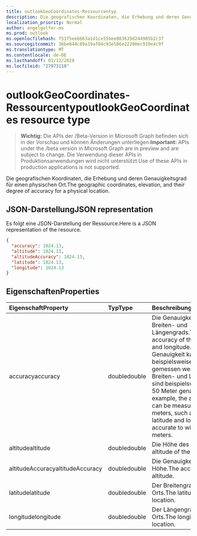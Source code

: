 ```yaml
---
title: outlookGeoCoordinates-Ressourcentyp
description: Die geografischen Koordinaten, die Erhebung und deren Genauigkeitsgrad für einen physischen Ort.
localization_priority: Normal
author: angelgolfer-ms
ms.prod: outlook
ms.openlocfilehash: f51f5eeb663a1d1ce55bee083639d244905b2c37
ms.sourcegitcommit: 36be044c89a19af84c93e586e22200ec919e4c9f
ms.translationtype: MT
ms.contentlocale: de-DE
ms.lasthandoff: 01/12/2019
ms.locfileid: "27973118"
---
```

# <a name="outlookgeocoordinates-resource-type"></a><span data-ttu-id="d04e7-103">outlookGeoCoordinates-Ressourcentyp</span><span class="sxs-lookup"><span data-stu-id="d04e7-103">outlookGeoCoordinates resource type</span></span>

> <span data-ttu-id="d04e7-104">**Wichtig:** Die APIs der /Beta-Version in Microsoft Graph befinden sich in der Vorschau und können Änderungen unterliegen.</span><span class="sxs-lookup"><span data-stu-id="d04e7-104">**Important:** APIs under the /beta version in Microsoft Graph are in preview and are subject to change.</span></span> <span data-ttu-id="d04e7-105">Die Verwendung dieser APIs in Produktionsanwendungen wird nicht unterstützt.</span><span class="sxs-lookup"><span data-stu-id="d04e7-105">Use of these APIs in production applications is not supported.</span></span>

<span data-ttu-id="d04e7-106">Die geografischen Koordinaten, die Erhebung und deren Genauigkeitsgrad für einen physischen Ort.</span><span class="sxs-lookup"><span data-stu-id="d04e7-106">The geographic coordinates, elevation, and their degree of accuracy for a physical location.</span></span>

## <a name="json-representation"></a><span data-ttu-id="d04e7-107">JSON-Darstellung</span><span class="sxs-lookup"><span data-stu-id="d04e7-107">JSON representation</span></span>

<span data-ttu-id="d04e7-108">Es folgt eine JSON-Darstellung der Ressource.</span><span class="sxs-lookup"><span data-stu-id="d04e7-108">Here is a JSON representation of the resource.</span></span>

<!-- {
  "blockType": "resource",
  "optionalProperties": [

  ],
  "@odata.type": "microsoft.graph.outlookGeoCoordinates"
}-->

```json
{
  "accuracy": 1024.13,
  "altitude": 1024.13,
  "altitudeAccuracy": 1024.13,
  "latitude": 1024.13,
  "longitude": 1024.13
}

```
## <a name="properties"></a><span data-ttu-id="d04e7-109">Eigenschaften</span><span class="sxs-lookup"><span data-stu-id="d04e7-109">Properties</span></span>
| <span data-ttu-id="d04e7-110">Eigenschaft</span><span class="sxs-lookup"><span data-stu-id="d04e7-110">Property</span></span>     | <span data-ttu-id="d04e7-111">Typ</span><span class="sxs-lookup"><span data-stu-id="d04e7-111">Type</span></span>   |<span data-ttu-id="d04e7-112">Beschreibung</span><span class="sxs-lookup"><span data-stu-id="d04e7-112">Description</span></span>|
|:---------------|:--------|:----------|
|<span data-ttu-id="d04e7-113">accuracy</span><span class="sxs-lookup"><span data-stu-id="d04e7-113">accuracy</span></span>|<span data-ttu-id="d04e7-114">double</span><span class="sxs-lookup"><span data-stu-id="d04e7-114">double</span></span>|<span data-ttu-id="d04e7-115">Die Genauigkeit des Breiten- und Längengrads.</span><span class="sxs-lookup"><span data-stu-id="d04e7-115">The accuracy of the latitude and longitude.</span></span> <span data-ttu-id="d04e7-116">Die Genauigkeit kann beispielsweise in Metern gemessen werden, der Breiten- und Längengrad sind beispielsweise auf 50 Meter genau.</span><span class="sxs-lookup"><span data-stu-id="d04e7-116">As an example, the accuracy can be measured in meters, such as the latitude and longitude are accurate to within 50 meters.</span></span>|
|<span data-ttu-id="d04e7-117">altitude</span><span class="sxs-lookup"><span data-stu-id="d04e7-117">altitude</span></span>|<span data-ttu-id="d04e7-118">double</span><span class="sxs-lookup"><span data-stu-id="d04e7-118">double</span></span>|<span data-ttu-id="d04e7-119">Die Höhe des Orts.</span><span class="sxs-lookup"><span data-stu-id="d04e7-119">The altitude of the location.</span></span>|
|<span data-ttu-id="d04e7-120">altitudeAccuracy</span><span class="sxs-lookup"><span data-stu-id="d04e7-120">altitudeAccuracy</span></span>|<span data-ttu-id="d04e7-121">double</span><span class="sxs-lookup"><span data-stu-id="d04e7-121">double</span></span>|<span data-ttu-id="d04e7-122">Die Genauigkeit der Höhe.</span><span class="sxs-lookup"><span data-stu-id="d04e7-122">The accuracy of the altitude.</span></span>|
|<span data-ttu-id="d04e7-123">latitude</span><span class="sxs-lookup"><span data-stu-id="d04e7-123">latitude</span></span>|<span data-ttu-id="d04e7-124">double</span><span class="sxs-lookup"><span data-stu-id="d04e7-124">double</span></span>|<span data-ttu-id="d04e7-125">Der Breitengrad des Orts.</span><span class="sxs-lookup"><span data-stu-id="d04e7-125">The latitude of the location.</span></span>|
|<span data-ttu-id="d04e7-126">longitude</span><span class="sxs-lookup"><span data-stu-id="d04e7-126">longitude</span></span>|<span data-ttu-id="d04e7-127">double</span><span class="sxs-lookup"><span data-stu-id="d04e7-127">double</span></span>|<span data-ttu-id="d04e7-128">Der Längengrad des Orts.</span><span class="sxs-lookup"><span data-stu-id="d04e7-128">The longitude of the location.</span></span>|

<!-- uuid: 8fcb5dbc-d5aa-4681-8e31-b001d5168d79
2015-10-25 14:57:30 UTC -->
<!-- {
  "type": "#page.annotation",
  "description": "outlookGeoCoordinates resource",
  "keywords": "",
  "section": "documentation",
  "tocPath": ""
}-->
